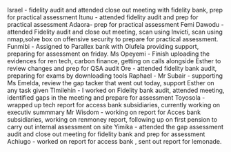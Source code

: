 Israel - fidelity audit and attended close out meeting with fidelity bank, prep for practical assessment
Itunu - attended fidelity audit  and prep for practical assessment
Adaora- prep for practical assessment
Femi Dawodu -  attended Fidelity audit and close out meeting, scan using Invicti, scan using nmap,solve box on offensive security to prepare for practical assessment.
Funmibi - Assigned  to Parallex bank with Olufela providing support, preparing for assessment on friday.
Ms Opeyemi - Finish uploading  the evidences for ren tech, carbon finance, getting on calls alongside Esther to review changes and prep for QSA audit
Ore - attended fidelity bank audit, preparing for exams by downloading tools
Raphael - 
Mr Subair - supporting Ms Emelda, review the gap tacker that went out today, support Esther on any task given
TImilehin - I worked on Fidelity bank audit, attended meeting, identified gaps in the meeting and prepare for assessment
Toyosola - wrapped up tech report for access bank subsidiaries, currently working on executiv summmary
Mr Wisdom - working on report for Acces bank subsidiaries, working on renmoney report, following up on first pension to carry out internal assessment on site
Yimika - attended the gap assessment audit and close out meeting for fidelity bank and prep for assessment
Achiugo - worked on report for access bank , sent out report for lemonade.